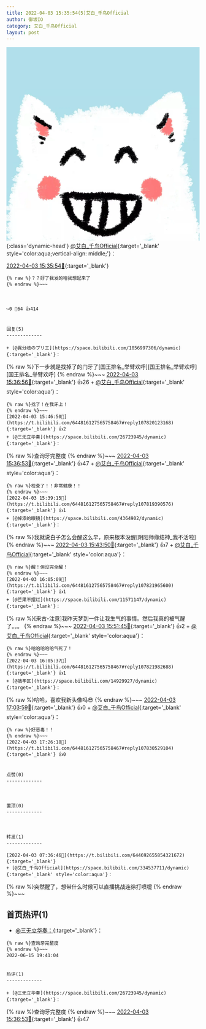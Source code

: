 ```yaml
---
title: 2022-04-03 15:35:54(5)艾白_千鸟Official
author: 御坂IO
category: 艾白_千鸟Official
layout: post
---
```


![img](/images/9ae8b9445fd0665cc014d9080156a45271be73c6.jpg){:class='dynamic-head'}
[@艾白_千鸟Official](https://space.bilibili.com/334537711/dynamic){:target='_blank' style='color:aqua;vertical-align: middle;'}：

[2022-04-03 15:35:54🔗](https://t.bilibili.com/644816127565758467){:target='_blank'}

~~~
{% raw %}？？好了我发的啥我想起来了
{% endraw %}~~~



↪️0 💬64 👍414


回复(5)
-------------

+ [@異分岐のプリエ](https://space.bilibili.com/1056997306/dynamic){:target='_blank'}：
~~~
{% raw %}下一步就是找掉了的门牙了[国王排名_举臂欢呼][国王排名_举臂欢呼][国王排名_举臂欢呼]
{% endraw %}~~~
[2022-04-03 15:36:56🔗](https://t.bilibili.com/644816127565758467#reply107819149104){:target='_blank'} 👍26
    + [@艾白_千鸟Official](https://space.bilibili.com/334537711/dynamic){:target='_blank' style='color:aqua'}：
~~~
{% raw %}找了！在我牙上！
{% endraw %}~~~
[2022-04-03 15:46:50🔗](https://t.bilibili.com/644816127565758467#reply107820123168){:target='_blank'} 👍2
+ [@三无立华奏](https://space.bilibili.com/26723945/dynamic){:target='_blank'}：
~~~
{% raw %}查询牙完整度
{% endraw %}~~~
[2022-04-03 15:36:53🔗](https://t.bilibili.com/644816127565758467#reply107819211472){:target='_blank'} 👍47
    + [@艾白_千鸟Official](https://space.bilibili.com/334537711/dynamic){:target='_blank' style='color:aqua'}：
~~~
{% raw %}检查了！！非常健康！！
{% endraw %}~~~
[2022-04-03 15:39:15🔗](https://t.bilibili.com/644816127565758467#reply107819390576){:target='_blank'} 👍1
+ [@掉漆的眼镜](https://space.bilibili.com/4364902/dynamic){:target='_blank'}：
~~~
{% raw %}我就说白子怎么会醒这么早，原来根本没醒[阴阳师缘结神_我不活啦]
{% endraw %}~~~
[2022-04-03 15:43:50🔗](https://t.bilibili.com/644816127565758467#reply107819789120){:target='_blank'} 👍7
    + [@艾白_千鸟Official](https://space.bilibili.com/334537711/dynamic){:target='_blank' style='color:aqua'}：
~~~
{% raw %}醒！但没完全醒！
{% endraw %}~~~
[2022-04-03 16:05:09🔗](https://t.bilibili.com/644816127565758467#reply107821965600){:target='_blank'} 👍1
+ [@芒果不摆烂](https://space.bilibili.com/11571147/dynamic){:target='_blank'}：
~~~
{% raw %}[来古-注意]我昨天梦到一件让我生气的事情。然后我真的被气醒了。。。
{% endraw %}~~~
[2022-04-03 15:51:45🔗](https://t.bilibili.com/644816127565758467#reply107820539392){:target='_blank'} 👍2
    + [@艾白_千鸟Official](https://space.bilibili.com/334537711/dynamic){:target='_blank' style='color:aqua'}：
~~~
{% raw %}哈哈哈哈哈气死了！
{% endraw %}~~~
[2022-04-03 16:05:37🔗](https://t.bilibili.com/644816127565758467#reply107821982688){:target='_blank'} 👍1
+ [@搞孝区](https://space.bilibili.com/14929927/dynamic){:target='_blank'}：
~~~
{% raw %}哈哈，喜欢我新头像吗😎
{% endraw %}~~~
[2022-04-03 17:03:59🔗](https://t.bilibili.com/644816127565758467#reply107828111296){:target='_blank'} 👍0
    + [@艾白_千鸟Official](https://space.bilibili.com/334537711/dynamic){:target='_blank' style='color:aqua'}：
~~~
{% raw %}好恶毒！！
{% endraw %}~~~
[2022-04-03 17:26:18🔗](https://t.bilibili.com/644816127565758467#reply107830529104){:target='_blank'} 👍0


点赞(0)
-------------



置顶(0)
-------------



转发(1)
-------------

[2022-04-03 07:36:46🔗](https://t.bilibili.com/644692655854321672){:target='_blank'}
+ [@艾白_千鸟Official](https://space.bilibili.com/334537711/dynamic){:target='_blank' style='color:aqua'}：
~~~
{% raw %}突然醒了，想带什么时候可以直播挑战连徐打喷嚏
{% endraw %}~~~






首页热评(1)
-------------

+ [@三无立华奏：](https://space.bilibili.com/26723945/dynamic){:target='_blank'}：
~~~
{% raw %}查询牙完整度
{% endraw %}~~~
2022-06-15 19:41:04


热评(1)
-------------

+ [@三无立华奏](https://space.bilibili.com/26723945/dynamic){:target='_blank'}：
~~~
{% raw %}查询牙完整度
{% endraw %}~~~
[2022-04-03 15:36:53🔗](https://t.bilibili.com/644816127565758467#reply107819211472){:target='_blank'} 👍47


